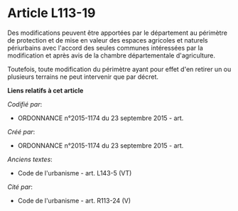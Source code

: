 # Article L113-19

Des modifications peuvent être apportées par le département au périmètre de protection et de mise en valeur des espaces
agricoles et naturels périurbains avec l'accord des seules communes intéressées par la modification et après avis de la
chambre départementale d'agriculture.

Toutefois, toute modification du périmètre ayant pour effet d'en retirer un ou plusieurs terrains ne peut intervenir que par
décret.

**Liens relatifs à cet article**

_Codifié par_:

  - ORDONNANCE n°2015-1174 du 23 septembre 2015 - art.

_Créé par_:

  - ORDONNANCE n°2015-1174 du 23 septembre 2015 - art.

_Anciens textes_:

  - Code de l'urbanisme - art. L143-5 (VT)

_Cité par_:

  - Code de l'urbanisme - art. R113-24 (V)
